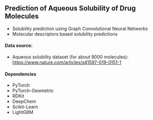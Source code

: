 ## Prediction of Aqueous Solubility of Drug Molecules

- Solubility prediction using Graph Convolutional Neural Networks
- Molecular descriptors based solubility predictions

#### Data source:
- Aqueous solubility dataset (for about 9000 molecules): https://www.nature.com/articles/s41597-019-0151-1

#### Dependencies
- PyTorch
- PyTorch-Geometric
- RDKit
- DeepChem
- Scikit-Learn
- LightGBM
